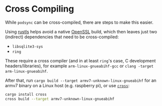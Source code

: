 # Cross Compiling

While `podsync` can be cross-compiled, there are steps to make this easier.

Using [rustls] helps avoid a native [OpenSSL] build, which then leaves just two (indirect) dependencies that need to be cross-compiled:
- `libsqlite3-sys`
- `ring`

These require a cross compiler (and in at least `ring`'s case, C development headers/libraries), for example `arm-linux-gnueabihf-gcc` or `clang -target arm-linux-gnueabihf`.

After that, run `cargo build --target armv7-unknown-linux-gnueabihf` for an armv7 binary on a Linux host (e.g. raspberry pi), or use [`cross`]:

```sh
cargo install cross
cross build --target armv7-unknown-linux-gnueabihf
```

[rustls]: https://crates.io/crates/rustls
[OpenSSL]: https://crates.io/crates/openssl-sys
[`cross`]: https://crates.io/crates/cross
